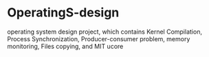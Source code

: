# OperatingS-design
 operating system design project, which contains Kernel Compilation, Process Synchronization, Producer-consumer problem, memory monitoring, Files copying, and MIT ucore
